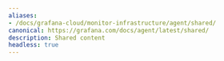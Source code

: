 ```yaml
---
aliases:
- /docs/grafana-cloud/monitor-infrastructure/agent/shared/
canonical: https://grafana.com/docs/agent/latest/shared/
description: Shared content
headless: true
---
```


